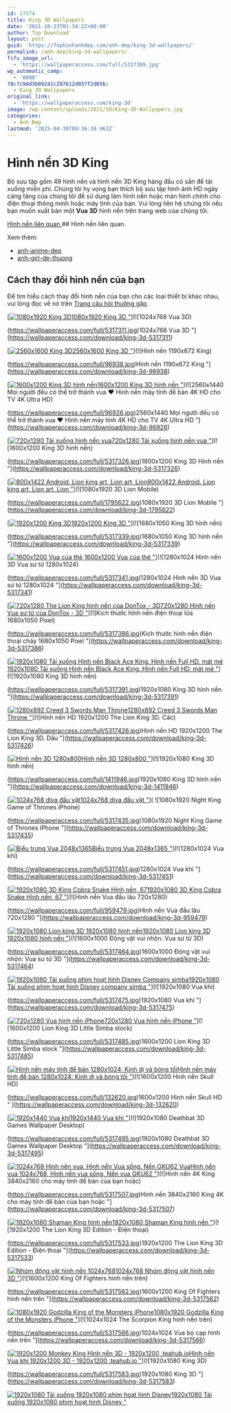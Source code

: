 ```yaml
---
id: 17574
title: King 3D Wallpapers
date: '2021-10-23T01:34:22+00:00'
author: Top Download
layout: post
guid: 'https://Tophinhanhdep.com/anh-dep/king-3d-wallpapers/'
permalink: /anh-dep/king-3d-wallpapers/
fifu_image_url:
  - 'https://wallpaperaccess.com/full/5317309.jpg'
wp_automatic_camp:
  - '8098'
78c7c94d3b09241c287612d037f2d65b:
  - King 3D Wallpapers
original_link:
  - 'https://wallpaperaccess.com/king-3d'
image: /wp-content/uploads/2021/10/King-3D-Wallpapers.jpg
categories:
  - Ảnh Đẹp
lastmod: '2025-04-30T08:36:30.963Z'
---
```

# Hình nền 3D King

Bộ sưu tập gồm 49 hình nền và hình nền 3D King hàng đầu có sẵn để tải xuống miễn phí. Chúng tôi hy vọng bạn thích bộ sưu tập hình ảnh HD ngày càng tăng của chúng tôi để sử dụng làm hình nền hoặc màn hình chính cho điện thoại thông minh hoặc máy tính của bạn. Vui lòng liên hệ chúng tôi nếu bạn muốn xuất bản một **Vua 3D** hình nền trên trang web của chúng tôi.

[Hình nền liên quan ](#related) ## Hình nền liên quan.

   
 Xem thêm:

   
- [anh-anime-dep](https://tophinhanhdep.com/anh-anime/anh-anime-dep/)
- [anh-girl-de-thuong](https://tophinhanhdep.com/gai-xinh/anh-girl-de-thuong/)

## Cách thay đổi hình nền của bạn

Để tìm hiểu cách thay đổi hình nền của bạn cho các loại thiết bị khác nhau, vui lòng đọc về nó trên [Trang câu hỏi thường gặp](https://tophinhanhdep.com/faq/).

  
[[![1080x1920 King 3D](https://wallpaperaccess.com/full/5317309.jpg)1080x1920 King 3D "](https://wallpaperaccess.com/download/king-3d-5317309)](![1024x768 Vua 3D)

(https://wallpaperaccess.com/full/5317311.jpg)1024x768 Vua 3D "](https://wallpaperaccess.com/download/king-3d-5317311)

[[![2560x1600 King 3D](https://wallpaperaccess.com/full/5317320.jpg)2560x1600 King 3D "](https://wallpaperaccess.com/download/king-3d-5317320)](![Hình nền 1190x672 King)

(https://wallpaperaccess.com/full/96938.jpg)Hình nền 1190x672 King "](https://wallpaperaccess.com/download/king-3d-96938)

[[![1600x1200 King 3D hình nền](https://wallpaperaccess.com/full/5317321.jpg)1600x1200 King 3D hình nền "](https://wallpaperaccess.com/download/king-3d-5317321)](![2560x1440 Mọi người đều có thể trở thành vua ❤ Hình nền máy tính để bàn 4K HD cho TV 4K Ultra HD)

(https://wallpaperaccess.com/full/96926.jpg)2560x1440 Mọi người đều có thể trở thành vua ❤ Hình nền máy tính 4K HD cho TV 4K Ultra HD "](https://wallpaperaccess.com/download/king-3d-96926)

[[![720x1280 Tải xuống hình nền vua](https://wallpaperaccess.com/full/5317325.jpg)720x1280 Tải xuống hình nền vua "](https://wallpaperaccess.com/download/king-3d-5317325)](![1600x1200 King 3D hình nền)

(https://wallpaperaccess.com/full/5317326.jpg)1600x1200 King 3D Hình nền "](https://wallpaperaccess.com/download/king-3d-5317326)

[[![800x1422 Android.  Lion king art, Lion art, Lion](https://wallpaperaccess.com/full/5317332.jpg)800x1422 Android. Lion king art, Lion art, Lion "](https://wallpaperaccess.com/download/king-3d-5317332)](![1080x1920 3D Lion Mobile)

(https://wallpaperaccess.com/full/1795622.jpg)1080x1920 3D Lion Mobile "](https://wallpaperaccess.com/download/king-3d-1795622)

[[![1920x1200 King 3D](https://wallpaperaccess.com/full/5317337.jpg)1920x1200 King 3D "](https://wallpaperaccess.com/download/king-3d-5317337)](![1680x1050 King 3D hình nền)

(https://wallpaperaccess.com/full/5317339.jpg)1680x1050 King 3D hình nền "](https://wallpaperaccess.com/download/king-3d-5317339)

[[![1600x1200 Vua của thẻ](https://wallpaperaccess.com/full/4493962.jpg) 1600x1200 Vua của thẻ "](https://wallpaperaccess.com/download/king-3d-4493962)](![1280x1024 Hình nền 3D Vua sư tử 1280x1024)

(https://wallpaperaccess.com/full/5317341.jpg)1280x1024 Hình nền 3D Vua sư tử 1280x1024 "](https://wallpaperaccess.com/download/king-3d-5317341)

[[![720x1280 The Lion King hình nền của DonTox - 3D](https://wallpaperaccess.com/full/5317378.jpg)720x1280 Hình nền Vua sư tử của DonTox - 3D "](https://wallpaperaccess.com/download/king-3d-5317378)](![Kích thước hình nền điện thoại lửa 1680x1050 Pixel)

(https://wallpaperaccess.com/full/5317386.jpg)Kích thước hình nền điện thoại cháy 1680x1050 Pixel "](https://wallpaperaccess.com/download/king-3d-5317386)

[[![1920x1080 Tải xuống Hình nền Black Ace King.  Hình nền Full HD.  mát mẻ](https://wallpaperaccess.com/full/96928.jpg)1920x1080 Tải xuống Hình nền Black Ace King. Hình nền Full HD. mát mẻ "](https://wallpaperaccess.com/download/king-3d-96928)](![1920x1080 King 3D hình nền)

(https://wallpaperaccess.com/full/5317391.jpg)1920x1080 King 3D hình nền "](https://wallpaperaccess.com/download/king-3d-5317391)

[[![1280x892 Creed 3 Swords Man Throne](https://wallpaperaccess.com/full/5317392.jpg)1280x892 Creed 3 Swords Man Throne "](https://wallpaperaccess.com/download/king-3d-5317392)](![Hình nền HD 1920x1200 The Lion King 3D.  Các)

(https://wallpaperaccess.com/full/5317426.jpg)Hình nền HD 1920x1200 The Lion King 3D. Dấu "](https://wallpaperaccess.com/download/king-3d-5317426)

[[![Hình nền 3D 1280x800](https://wallpaperaccess.com/full/4758481.jpg)Hình nền 3D 1280x800 "](https://wallpaperaccess.com/download/king-3d-4758481)](![1920x1080 King 3D hình nền)

(https://wallpaperaccess.com/full/1411946.jpg)1920x1080 King 3D hình nền "](https://wallpaperaccess.com/download/king-3d-1411946)

[[![1024x768 diva đấu vật](https://wallpaperaccess.com/full/270803.jpg)1024x768 diva đấu vật "](https://wallpaperaccess.com/download/king-3d-270803)]( ![1080x1920 Night King Game of Thrones iPhone)

(https://wallpaperaccess.com/full/5317435.jpg)1080x1920 Night King Game of Thrones iPhone "](https://wallpaperaccess.com/download/king-3d-5317435)

[[![Biểu trưng Vua 2048x1365](https://wallpaperaccess.com/full/1411944.jpg)Biểu trưng Vua 2048x1365 "](https://wallpaperaccess.com/download/king-3d-1411944)](![1280x1024 Vua khỉ)

(https://wallpaperaccess.com/full/5317451.jpg)1280x1024 Vua khỉ "](https://wallpaperaccess.com/download/king-3d-5317451)

[[![1920x1080 3D King Cobra Snake Hình nền, 67](https://wallpaperaccess.com/full/5317458.jpg)1920x1080 3D King Cobra Snake Hình nền, 67 "](https://wallpaperaccess.com/download/king-3d-5317458)](![Hình nền Vua đầu lâu 720x1280)

(https://wallpaperaccess.com/full/959479.jpg)Hình nền Vua đầu lâu 720x1280 "](https://wallpaperaccess.com/download/king-3d-959479)

[[![1920x1080 Lion king 3D 1920x1080 hình nền](https://wallpaperaccess.com/full/5317462.jpg)1920x1080 Lion king 3D 1920x1080 hình nền "](https://wallpaperaccess.com/download/king-3d-5317462)](![1600x1000 Động vật vui nhộn: Vua sư tử 3D)

(https://wallpaperaccess.com/full/5317464.jpg)1600x1000 Động vật vui nhộn: Vua sư tử 3D "](https://wallpaperaccess.com/download/king-3d-5317464)

[[![1920x1080 Tải xuống phim hoạt hình Disney Company simba](https://wallpaperaccess.com/full/5317471.jpg)1920x1080 Tải xuống phim hoạt hình Disney company simba "](https://wallpaperaccess.com/download/king-3d-5317471)](![1920x1080 Vua khỉ)

(https://wallpaperaccess.com/full/5317475.jpg)1920x1080 Vua khỉ "](https://wallpaperaccess.com/download/king-3d-5317475)

[[![720x1280 Vua hình nền iPhone](https://wallpaperaccess.com/full/5317483.jpg)720x1280 Vua hình nền iPhone "](https://wallpaperaccess.com/download/king-3d-5317483)](![1600x1200 Lion King 3D Little Simba stock)

(https://wallpaperaccess.com/full/5317485.jpg)1600x1200 Lion King 3D Little Simba stock "](https://wallpaperaccess.com/download/king-3d-5317485)

[[![Hình nền máy tính để bàn 1280x1024: Kinh dị và bóng tối](https://wallpaperaccess.com/full/5317492.jpg)Hình nền máy tính để bàn 1280x1024: Kinh dị và bóng tối "](https://wallpaperaccess.com/download/king-3d-5317492)](![1600x1200 Hình nền Skull HD)

(https://wallpaperaccess.com/full/132620.jpg)1600x1200 Hình nền Skull HD " ](https://wallpaperaccess.com/download/king-3d-132620)

[[![1920x1440 Vua khỉ](https://wallpaperaccess.com/full/5317494.jpg)1920x1440 Vua khỉ "](https://wallpaperaccess.com/download/king-3d-5317494)](![1920x1080 Deathbat 3D Games Wallpaper Desktop)

(https://wallpaperaccess.com/full/5317495.jpg)1920x1080 Deathbat 3D Games Wallpaper Desktop "](https://wallpaperaccess.com/download/king-3d-5317495)

[[![1024x768 Hình nền vua, Hình nền Vua sống, Nền GKU62 Vua](https://wallpaperaccess.com/full/96929.jpg)Hình nền vua 1024x768, Hình nền vua sống, Nền vua GKU62 "](https://wallpaperaccess.com/download/king-3d-96929)](![Hình nền 4K King 3840x2160 cho máy tính để bàn của bạn hoặc)

(https://wallpaperaccess.com/full/5317507.jpg)Hình nền 3840x2160 King 4K cho máy tính để bàn của bạn hoặc "](https://wallpaperaccess.com/download/king-3d-5317507)

[[![1920x1080 Shaman King hình nền](https://wallpaperaccess.com/full/5317517.jpg)1920x1080 Shaman King hình nền "](https://wallpaperaccess.com/download/king-3d-5317517)](![1920x1200 The Lion King 3D Edition - Điện thoại)

(https://wallpaperaccess.com/full/5317533.jpg)1920x1200 The Lion King 3D Edition - Điện thoại "](https://wallpaperaccess.com/download/king-3d-5317533)

[[![Nhóm động vật hình nền 1024x768](https://wallpaperaccess.com/full/5317541.jpg)1024x768 Nhóm động vật hình nền 3D "](https://wallpaperaccess.com/download/king-3d-5317541)](![1600x1200 King Of Fighters hình nền trên)

(https://wallpaperaccess.com/full/5317562.jpg)1600x1200 King Of Fighters hình nền trên "](https://wallpaperaccess.com/download/king-3d-5317562)

[[![1080x1920 Godzilla King of the Monsters iPhone](https://wallpaperaccess.com/full/1683801.jpg)1080x1920 Godzilla King of the Monsters iPhone "](https://wallpaperaccess.com/download/king-3d-1683801)](![1024x1024 The Scorpion King hình nền trên)

(https://wallpaperaccess.com/full/5317566.jpg)1024x1024 Vua bọ cạp hình nền trên "](https://wallpaperaccess.com/download/king-3d-5317566)

[[![1920x1200 Monkey King Hình nền 3D - 1920x1200 .teahub.io](https://wallpaperaccess.com/full/5317575.jpg)Hình nền Vua khỉ 1920x1200 3D - 1920x1200 .teahub.io "](https://wallpaperaccess.com/download/king-3d-5317575)](![1920x1080 King 3D)

(https://wallpaperaccess.com/full/5317583.jpg)1920x1080 King 3D "](https://wallpaperaccess.com/download/king-3d-5317583)

[![1920x1080 Tải xuống 1920x1080 phim hoạt hình Disney](https://wallpaperaccess.com/full/5317588.jpg)1920x1080 Tải xuống 1920x1080 phim hoạt hình Disney "](https://wallpaperaccess.com/download/king-3d-5317588)
